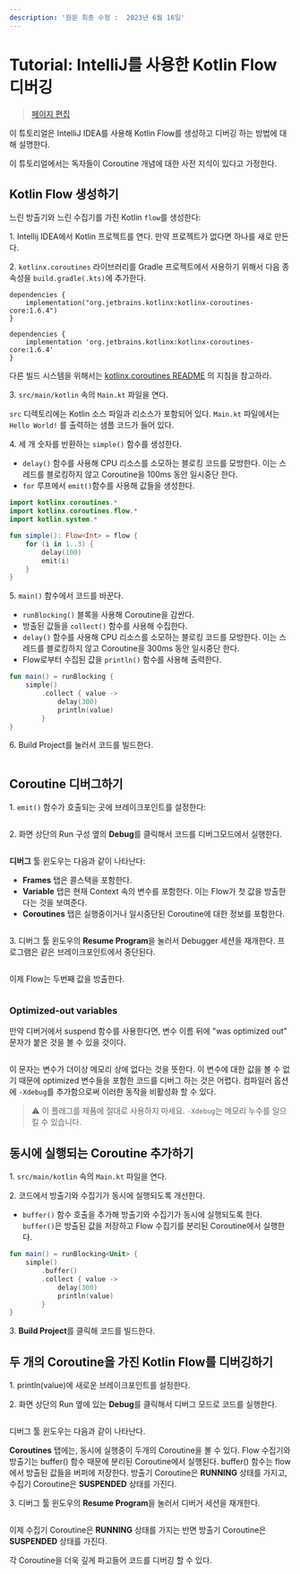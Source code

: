 ```yaml
---
description: '원문 최종 수정 :  2023년 6월 16일'
---
```


# Tutorial: IntelliJ를 사용한 Kotlin Flow 디버깅

> [페이지 편집](tutorial-intellij-kotlin-flow.md)



이 튜토리얼은 IntelliJ IDEA를 사용해 Kotlin Flow를 생성하고 디버깅 하는 방법에 대해 설명한다.

이 튜토리얼에서는 독자들이 Coroutine 개념에 대한 사전 지식이 있다고 가정한다.

## Kotlin Flow 생성하기

느린 방출기와 느린 수집기를 가진 Kotlin `flow`를 생성한다:

1\. Intellij IDEA에서 Kotlin 프로젝트를 연다. 만약 프로젝트가 없다면 하나를 새로 만든다.

2\. `kotlinx.coroutines` 라이브러리를 Gradle 프로젝트에서 사용하기 위해서 다음 종속성을 `build.gradle(.kts)`에 추가한다.

```
dependencies {
    implementation("org.jetbrains.kotlinx:kotlinx-coroutines-core:1.6.4")
}
```

```
dependencies {
    implementation 'org.jetbrains.kotlinx:kotlinx-coroutines-core:1.6.4'
}
```

다른 빌드 시스템을 위해서는 [kotlinx.coroutines README](https://github.com/Kotlin/kotlinx.coroutines#using-in-your-projects) 의 지침을 참고하라.

3\. `src/main/kotlin` 속의 `Main.kt` 파일을 연다.

&#x20; `src` 디렉토리에는 Kotlin 소스 파일과 리소스가 포함되어 있다. `Main.kt` 파일에서는 `Hello World!` 를 출력하는 샘플 코드가 들어 있다.

4\. 세 개 숫자를 반환하는 `simple()` 함수를 생성한다.

* `delay()` 함수를 사용해 CPU 리소스를 소모하는 블로킹 코드를 모방한다. 이는 스레드를 블로킹하지 않고 Coroutine을 100ms 동안 일시중단 한다.
* `for` 루프에서 `emit()`함수를 사용해 값들을 생성한다.

```kotlin
import kotlinx.coroutines.*
import kotlinx.coroutines.flow.*
import kotlin.system.*

fun simple(): Flow<Int> = flow {
    for (i in 1..3) {
        delay(100)
        emit(i)
    }
}
```

5\. `main()` 함수에서 코드를 바꾼다.

* `runBlocking()` 블록을 사용해 Coroutine을 감싼다.
* 방출된 값들을 `collect()` 함수를 사용해 수집한다.
* `delay()` 함수를 사용해 CPU 리소스를 소모하는 블로킹 코드를 모방한다. 이는 스레드를 블로킹하지 않고 Coroutine을 300ms 동안 일시중단 한다.
* Flow로부터 수집된 값을 `println()` 함수를 사용해 출력한다.

```kotlin
fun main() = runBlocking {
    simple()
        .collect { value ->
            delay(300)
            println(value)
        }
}
```

6\. Build Project를 눌러서 코드를 빌드한다.

<figure><img src="https://kotlinlang.org/docs/images/flow-build-project.png" alt=""><figcaption></figcaption></figure>

## Coroutine 디버그하기

1\. `emit()` 함수가 호출되는 곳에 브레이크포인트를 설정한다:

<figure><img src="https://kotlinlang.org/docs/images/flow-breakpoint.png" alt=""><figcaption></figcaption></figure>

2\. 화면 상단의 Run 구성 옆의 **Debug**를 클릭해서 코드를 디버그모드에서 실행한다.&#x20;

<figure><img src="https://kotlinlang.org/docs/images/flow-debug-project.png" alt=""><figcaption></figcaption></figure>

**디버그** 툴 윈도우는 다음과 같이 나타난다:

* **Frames** 탭은 콜스택을 포함한다.
* **Variable** 탭은 현재 Context 속의 변수를 포함한다. 이는 Flow가 첫 값을 방출한다는 것을 보여준다.
* **Coroutines** 탭은 실행중이거나 일시중단된 Coroutine에 대한 정보를 포함한다.&#x20;

<figure><img src="https://kotlinlang.org/docs/images/flow-debug-1.png" alt=""><figcaption></figcaption></figure>

3\. 디버그 툴 윈도우의 **Resume Program**을 눌러서 Debugger 세션을 재개한다. 프로그램은 같은 브레이크포인트에서 중단된다.

<figure><img src="https://kotlinlang.org/docs/images/flow-resume-debug.png" alt=""><figcaption></figcaption></figure>

이제 Flow는 두번째 값을 방출한다.

<figure><img src="https://kotlinlang.org/docs/images/flow-debug-2.png" alt=""><figcaption></figcaption></figure>

### Optimized-out variables

만약 디버거에서 suspend 함수를 사용한다면, 변수 이름 뒤에 "was optimized out" 문자가 붙은 것을 볼 수 있을 것이다.&#x20;

<figure><img src="https://kotlinlang.org/docs/images/variable-optimised-out.png" alt=""><figcaption></figcaption></figure>

이 문자는 변수가 더이상 메모리 상에 없다는 것을 뜻한다. 이 변수에 대한 값을 볼 수 없기 때문에 optimized 변수들을 포함한 코드를 디버그 하는 것은 어렵다. 컴파일러 옵션에 `-Xdebug`를 추가함으로써 이러한 동작을 비활성화 할 수 있다.

> ⚠ 이 플래그를 제품에 절대로 사용하지 마세요. `-Xdebug`는 메모리 누수를 일으킬 수 있습니다.





## 동시에 실행되는 Coroutine 추가하기

1\. `src/main/kotlin` 속의 `Main.kt` 파일을 연다.

2\. 코드에서 방출기와 수집기가 동시에 실행되도록 개선한다.

* `buffer()` 함수 호출을 추가해 방출기와 수집기가 동시에 실행되도록 한다. `buffer()`은 방출된 값을 저장하고 Flow 수집기를 분리된 Coroutine에서 실행한다.

```kotlin
fun main() = runBlocking<Unit> {
    simple()
        .buffer()
        .collect { value ->
            delay(300)
            println(value)
        }
}
```

3\. **Build Project**를 클릭해 코드를 빌드한다.



## 두 개의 Coroutine을 가진 Kotlin Flow를 디버깅하기

1\. println(value)에 새로운 브레이크포인트를 설정한다.

2\. 화면 상단의 Run 옆에 있는 **Debug**를 클릭해서 디버그 모드로 코드를 실행한다.

<figure><img src="https://kotlinlang.org/docs/images/flow-debug-3.png" alt=""><figcaption></figcaption></figure>

디버그 툴 윈도우는 다음과 같이 나타난다.

**Coroutines** 탭에는, 동시에 실행중이 두개의 Coroutine을 볼 수 있다. Flow 수집기와 방출기는 buffer() 함수 때문에 분리된 Coroutine에서 실행된다. buffer() 함수는 flow에서 방출된 값들을 버퍼에 저장한다. 방출기 Coroutine은 **RUNNING** 상태를 가지고, 수집기 Coroutine은 **SUSPENDED** 상태를 가진다.

3\. 디버그 툴 윈도우의 **Resume Program**을 눌러서 디버거 세션을 재개한다.

<figure><img src="https://kotlinlang.org/docs/images/flow-debug-4.png" alt=""><figcaption></figcaption></figure>

이제 수집기 Coroutine은 **RUNNING** 상태를 가지는 반면 방출기 Coroutine은 **SUSPENDED** 상태를 가진다.

각 Coroutine을 더욱 깊게 파고들어 코드를 디버깅 할 수 있다.
